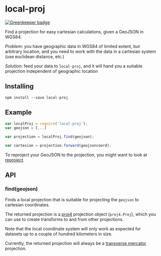 # local-proj

[![Greenkeeper badge](https://badges.greenkeeper.io/perliedman/local-proj.svg)](https://greenkeeper.io/)

Find a projection for easy cartesian calculations, given a GeoJSON in WGS84.

_Problem:_ you have geographic data in WGS84 of limited extent, but arbitrary location,
and you need to work with the data in a cartesian system (use euclidean distance, etc.)

_Solution:_ feed your data to `local-proj`, and it will hand you a suitable projection
independent of geographic location

## Installing

```
npm install --save local-proj
```

## Example

```javascript
var localProj = require('local-proj');
var geojson = [...]

var projection = localProj.find(geojson);

var cartesian = projection.forward(geojsoncoord);
```

To reproject your GeoJSON to the projection, you might want to look at
[reproject](https://github.com/perliedman/reproject).

## API

### find(geojson)

Finds a local projection that is suitable for projecting the `geojson` to cartesian
coordinates.

The returned projection is a [proj4](http://proj4js.org/) projection object (`proj4.Proj`), which
you can use to create transforms to and from other projections.

Note that the local coordinate system will only work as expected for datasets up to a couple
of hundred kilometers in size.

Currently, the returned projection will always be a [transverse mercator](https://en.wikipedia.org/wiki/Transverse_Mercator_projection) projection.
